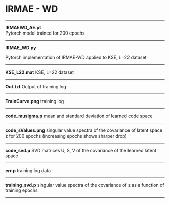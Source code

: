 # IRMAE - WD

-----------------------------------------------

**IRMAEWD_AE.pt**  
Pytorch model trained for 200 epochs

-----------------------------------------------

**IRMAE_WD.py**

Pytorch implementation of IRMAE-WD applied to KSE, L=22 dataset

-----------------------------------------------

**KSE_L22.mat**
KSE, L=22 dataset

-----------------------------------------------

**Out.txt**
Output of training log

-----------------------------------------------

**TrainCurve.png**
training log

-----------------------------------------------

**code_musigma.p**
mean and standard deviation of learned code space

-----------------------------------------------

**code_sValues.png**
singular value spectra of the covariance of latent space z for 200 epochs (increasing epochs shows sharper drop)

-----------------------------------------------

**code_svd.p**
SVD matrices U, S, V of the covariance of the learned latent space

-----------------------------------------------

**err.p**
training log data

-----------------------------------------------

**training_svd.p**
singular value spectra of the covariance of z as a function of training epochs

-----------------------------------------------

